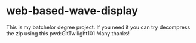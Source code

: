 # web-based-wave-display
This is my batchelor degree project. 
If you need it you can try decompress the zip using this pwd:GitTwilight101
Many thanks!

